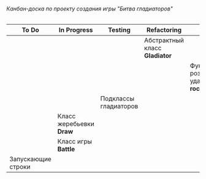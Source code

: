 ###### Канбан-доска по проекту создания игры "Битва гладиаторов"
| **To Do**              | **In Progress**               | **Testing**               | **Refactoring**                     | **Done**                                                    |
|--------------------|---------------------------|-----------------------|---------------------------------|---------------------------------------------------------|
|                    |                           |                       | Абстрактный класс **Gladiator** |                                                         |
|                    |                           |                       |                                 | Функция розыгрыша первого удара **rock_paper_scissors** |
|                    |                           | Подклассы гладиаторов |                                 |                                                         |
|                    | Класс жеребьевки **Draw** |                       |                                 |                                                         |
|                    | Класс игры **Battle**     |                       |                                 |                                                         |
| Запускающие строки |                           |                       |                                 |                                                         |